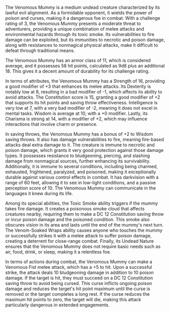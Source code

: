 The Venomous Mummy is a medium undead creature characterized by its lawful evil alignment. As a formidable opponent, it wields the power of poison and curses, making it a dangerous foe in combat. With a challenge rating of 3, the Venomous Mummy presents a moderate threat to adventurers, providing a unique combination of melee attacks and environmental hazards through its toxic smoke. Its vulnerabilities to fire damage can be exploited, but its immunities to necrotic and poison damage, along with resistances to nonmagical physical attacks, make it difficult to defeat through traditional means. 

The Venomous Mummy has an armor class of 11, which is considered average, and it possesses 58 hit points, calculated as 9d8 plus an additional 18. This gives it a decent amount of durability for its challenge rating.

In terms of attributes, the Venomous Mummy has a Strength of 16, providing a good modifier of +3 that enhances its melee attacks. Its Dexterity is notably low at 8, resulting in a bad modifier of -1, which affects its ability to avoid attacks. The Constitution score is 15, granting a good modifier of +2 that supports its hit points and saving throw effectiveness. Intelligence is very low at 7, with a very bad modifier of -2, meaning it does not excel in mental tasks. Wisdom is average at 10, with a +0 modifier. Lastly, its Charisma is strong at 14, with a modifier of +2, which may influence interactions that involve charm or presence.

In saving throws, the Venomous Mummy has a bonus of +2 to Wisdom saving throws. It also has damage vulnerabilities to fire, meaning fire-based attacks deal extra damage to it. The creature is immune to necrotic and poison damage, which grants it very good protection against those damage types. It possesses resistance to bludgeoning, piercing, and slashing damage from nonmagical sources, further enhancing its survivability. Additionally, it is immune to several conditions, including being charmed, exhausted, frightened, paralyzed, and poisoned, making it exceptionally durable against various control effects in combat. It has darkvision with a range of 60 feet, allowing it to see in low-light conditions, and a passive perception score of 10. The Venomous Mummy can communicate in the languages it knew during its life.

Among its special abilities, the Toxic Smoke ability triggers if the mummy takes fire damage. It creates a poisonous smoke cloud that affects creatures nearby, requiring them to make a DC 12 Constitution saving throw or incur poison damage and the poisoned condition. This smoke also obscures vision in its area and lasts until the end of the mummy's next turn. The Venom-Soaked Wraps ability causes anyone who touches the mummy or successfully strikes it with a melee attack to suffer poison damage, creating a deterrent for close-range combat. Finally, its Undead Nature ensures that the Venomous Mummy does not require basic needs such as air, food, drink, or sleep, making it a relentless foe.

In terms of actions during combat, the Venomous Mummy can make a Venomous Fist melee attack, which has a +5 to hit. Upon a successful strike, the attack deals 10 bludgeoning damage in addition to 10 poison damage. If the target is hit, they must succeed on a DC 12 Constitution saving throw to avoid being cursed. This curse inflicts ongoing poison damage and reduces the target's hit point maximum until the curse is removed or the target completes a long rest. If the curse reduces the maximum hit points to zero, the target will die, making this attack particularly dangerous in extended engagements.